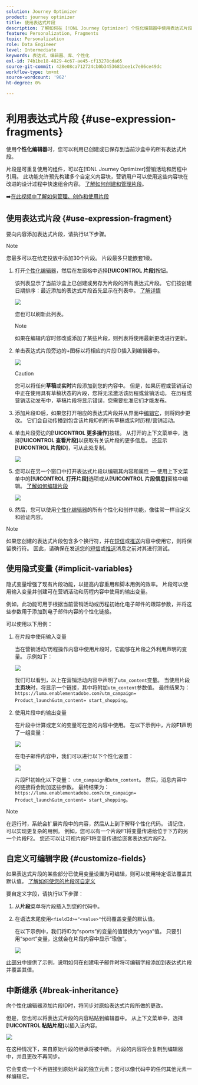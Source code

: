 ```yaml
---
solution: Journey Optimizer
product: journey optimizer
title: 使用表达式片段
description: 了解如何在 [!DNL Journey Optimizer] 个性化编辑器中使用表达式片段。
feature: Personalization, Fragments
topic: Personalization
role: Data Engineer
level: Intermediate
keywords: 表达式、编辑器、库、个性化
exl-id: 74b1be18-4829-4c67-ae45-cf13278cda65
source-git-commit: 428e08ca712724cb0b3453681bee1c7e86ce49dc
workflow-type: tm+mt
source-wordcount: '962'
ht-degree: 0%

---
```


# 利用表达式片段 {#use-expression-fragments}

使用&#x200B;**个性化编辑器**&#x200B;时，您可以利用已创建或已保存到当前沙盒中的所有表达式片段。

片段是可重复使用的组件，可以在[!DNL Journey Optimizer]营销活动和历程中引用。 此功能允许预先构建多个自定义内容块，营销用户可以使用这些内容块在改进的设计过程中快速组合内容。 [了解如何创建和管理片段](../content-management/fragments.md)。

➡️[在此视频中了解如何管理、创作和使用片段](../content-management/fragments.md#video-fragments)

## 使用表达式片段 {#use-expression-fragment}

要向内容添加表达式片段，请执行以下步骤。

>[!NOTE]
>
>您最多可以在给定投放中添加30个片段。 片段最多只能嵌套1级。

1. 打开[个性化编辑器](personalization-build-expressions.md)，然后在左窗格中选择&#x200B;**[!UICONTROL 片段]**&#x200B;按钮。

   该列表显示了当前沙盒上已创建或另存为片段的所有表达式片段。 它们按创建日期排序：最近添加的表达式片段首先显示在列表中。 [了解详情](../content-management/fragments.md#create-expression-fragment)

   ![](assets/expression-fragments-pane.png)

   您也可以刷新此列表。

   >[!NOTE]
   >
   >如果在编辑内容时修改或添加了某些片段，则列表将使用最新更改进行更新。

1. 单击表达式片段旁边的+图标以将相应的片段ID插入到编辑器中。

   ![](assets/expression-fragment-add.png)

   >[!CAUTION]
   >
   >您可以将任何&#x200B;**草稿**&#x200B;或&#x200B;**实时**&#x200B;片段添加到您的内容中。 但是，如果历程或营销活动中正在使用具有草稿状态的片段，您将无法激活该历程或营销活动。 在历程或营销活动发布中，草稿片段将显示错误，您需要批准它们才能发布。

1. 添加片段ID后，如果您打开相应的表达式片段并从界面中[编辑它](../content-management/fragments.md#edit-fragments)，则将同步更改。 它们会自动传播到包含该片段ID的所有草稿或实时历程/营销活动。

1. 单击片段旁边的&#x200B;**[!UICONTROL 更多操作]**&#x200B;按钮。 从打开的上下文菜单中，选择&#x200B;**[!UICONTROL 查看片段]**&#x200B;以获取有关该片段的更多信息。 还显示&#x200B;**[!UICONTROL 片段ID]**，可从此处复制。

   ![](assets/expression-fragment-view.png)

1. 您可以在另一个窗口中打开表达式片段以编辑其内容和属性 — 使用上下文菜单中的&#x200B;**[!UICONTROL 打开片段]**&#x200B;选项或从&#x200B;**[!UICONTROL 片段信息]**&#x200B;窗格中编辑。 [了解如何编辑片段](../content-management/fragments.md#edit-fragments)

   ![](assets/expression-fragment-open.png)

1. 然后，您可以使用[个性化编辑器](personalization-build-expressions.md)的所有个性化和创作功能，像往常一样自定义和验证内容。

>[!NOTE]
>
>如果您创建的表达式片段包含多个换行符，并在[短信](../sms/create-sms.md#sms-content)或[推送](../push/design-push.md)内容中使用它，则将保留换行符。 因此，请确保在发送您的[短信](../sms/send-sms.md)或[推送](../push/send-push.md)消息之前对其进行测试。

## 使用隐式变量 {#implicit-variables}

隐式变量增强了现有片段功能，以提高内容重用和脚本用例的效率。 片段可以使用输入变量并创建可在营销活动和历程内容中使用的输出变量。

例如，此功能可用于根据当前营销活动或历程初始化电子邮件的跟踪参数，并将这些参数用于添加到电子邮件内容的个性化链接。

可以使用以下用例：

1. 在片段中使用输入变量

   当在营销活动/历程操作内容中使用片段时，它能够在片段之外利用声明的变量。 示例如下：

   ![](../personalization/assets/variable-in-a-fragment.png)

   我们可以看到，以上在营销活动内容中声明了`utm_content`变量。 当使用片段&#x200B;**主页块**&#x200B;时，将显示一个链接，其中将附加`utm_content`参数值。 最终结果为： `https://luma.enablementadobe.com?utm_campaign= Product_launch&utm_content= start_shopping`。

1. 使用片段中的输出变量

   在片段中计算或定义的变量可在您的内容中使用。 在以下示例中，片段&#x200B;**F1**&#x200B;声明了一组变量：

   ![](../personalization/assets/personalize-with-variables.png)

   在电子邮件内容中，我们可以进行以下个性化设置：

   ![](../personalization/assets/use-fragment-variable.png)

   片段F1初始化以下变量： `utm_campaign`和`utm_content`。 然后，消息内容中的链接将会附加这些参数。 最终结果为： `https://luma.enablementadobe.com?utm_campaign= Product_launch&utm_content= start_shopping`。

>[!NOTE]
>
>在运行时，系统会扩展片段中的内容，然后从上到下解释个性化代码。 请记住，可以实现更复杂的用例。 例如，您可以有一个片段F1将变量传递给位于下方的另一个片段F2。 您还可以让可视片段F1将变量传递给嵌套表达式片段F2。


## 自定义可编辑字段 {#customize-fields}

如果表达式片段的某些部分已使用变量设置为可编辑，则可以使用特定语法覆盖其默认值。 [了解如何使您的片段可自定义](../content-management/customizable-fragments.md)

要自定义字段，请执行以下步骤：

1. 从&#x200B;**片段**&#x200B;菜单将片段插入到您的代码中。

1. 在语法末尾使用`<fieldId>="<value>"`代码覆盖变量的默认值。

   在以下示例中，我们将ID为“sports”的变量的值替换为“yoga”值。 只要引用“sport”变量，这就会在片段内容中显示“瑜伽”。

   ![](../content-management/assets/fragment-expression-use.png)

[此部分](../content-management/customizable-fragments.md#example)中提供了示例，说明如何在创建电子邮件时将可编辑字段添加到表达式片段并覆盖其值。

## 中断继承 {#break-inheritance}

向个性化编辑器添加片段ID时，将同步对原始表达式片段所做的更改。

但是，您也可以将表达式片段的内容粘贴到编辑器中。 从上下文菜单中，选择&#x200B;**[!UICONTROL 粘贴片段]**&#x200B;以插入该内容。

![](assets/expression-fragment-paste.png)

在这种情况下，来自原始片段的继承将被中断。 片段的内容将会复制到编辑器中，并且更改不再同步。

它会变成一个不再链接到原始片段的独立元素；您可以像代码中的任何其他元素一样编辑它。

